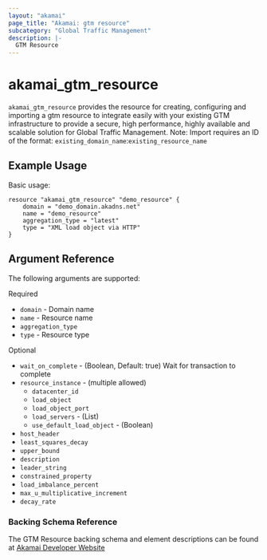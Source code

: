 ```yaml
---
layout: "akamai"
page_title: "Akamai: gtm resource"
subcategory: "Global Traffic Management"  
description: |-
  GTM Resource
---
```


# akamai_gtm_resource

`akamai_gtm_resource` provides the resource for creating, configuring and importing a gtm resource to integrate easily with your existing GTM infrastructure to provide a secure, high performance, highly available and scalable solution for Global Traffic Management. Note: Import requires an ID of the format: `existing_domain_name`:`existing_resource_name`

## Example Usage

Basic usage:

```hcl
resource "akamai_gtm_resource" "demo_resource" {
    domain = "demo_domain.akadns.net"
    name = "demo_resource"
    aggregation_type = "latest"
    type = "XML load object via HTTP"
}
```

## Argument Reference

The following arguments are supported:

Required

* `domain` - Domain name 
* `name` - Resource name
* `aggregation_type`
* `type` - Resource type

Optional
 
* `wait_on_complete` - (Boolean, Default: true) Wait for transaction to complete
* `resource_instance`  - (multiple allowed) 
  * `datacenter_id`
  * `load_object`
  * `load_object_port`
  * `load_servers` - (List)
  * `use_default_load_object` - (Boolean)
* `host_header`
* `least_squares_decay`
* `upper_bound`
* `description`
* `leader_string`
* `constrained_property`
* `load_imbalance_percent`
* `max_u_multiplicative_increment`
* `decay_rate`

### Backing Schema Reference

The GTM Resource backing schema and element descriptions can be found at [Akamai Developer Website](https://developer.akamai.com/api/web_performance/global_traffic_management/v1.html#resource)

